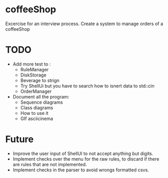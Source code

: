 # coffeeShop

Excercise for an interview process. Create a system to manage orders of a coffeeShop

# TODO

- Add more test to :
  - RuleManager
  - DiskStorage
  - Beverage to strign
  - Try ShellUi but you have to search how to isnert data to std::cin
  - OrderManager
- Document all the program:
  - Sequence diagrams
  - Class diagrams
  - How to use it
  - GIf asciicinema

# Future

- Improve the user input of ShellUI to not accept anything but digits.
- Implement checks over the menu for the raw rules, to discard if there are rules that are not implemented.
- Implement checks in the parser to avoid wrongs formatted csvs.
